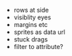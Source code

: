 - rows at side
- visiblity eyes
- margins etc
- sprites as data url
- stuck drags
- filter to attribute?

